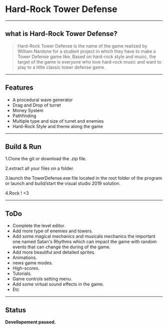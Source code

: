 # Hard-Rock Tower Defense

----
## what is Hard-Rock Tower Defense?

> Hard-Rock Tower Defense is the name of the game realized by William Nardone for a student project in which they have to make a Tower Defense game like. Based on hard-rock style and music, the target of the game is everyone who love hard-rock music and want to play to a little classic tower defense game.

----
## Features
* A procedural wave generator
* Drag and Drop of turret
* Money System
* Pathfinding
* Multiple type and size of turret and enemies
* Hard-Rock Style and theme along the game 

----
## Build & Run

1.Clone the git or download the .zip file.

2.extract all your files on a folder.

3.launch the TowerDefense.exe file located in the root folder of the program or launch and build/start the visual studio 2019 solution.

4.Rock ! <3

----
## ToDo
* Complete the level editor.
* Add more type of enemies and towers.
* Add some magical mechanics and musicals mechanics the important one named Satan's Rhythms  which can impact the game with random events that can change the during of the game.
* Add more beautiful and detailed sprites.
* Animations.
* news game modes.
* High-scores.
* Tutorials.
* Game controls setting menu.
* Add some virtual sound effects in the game.
* Etc

----
## Status
**Devellopement paused.**
